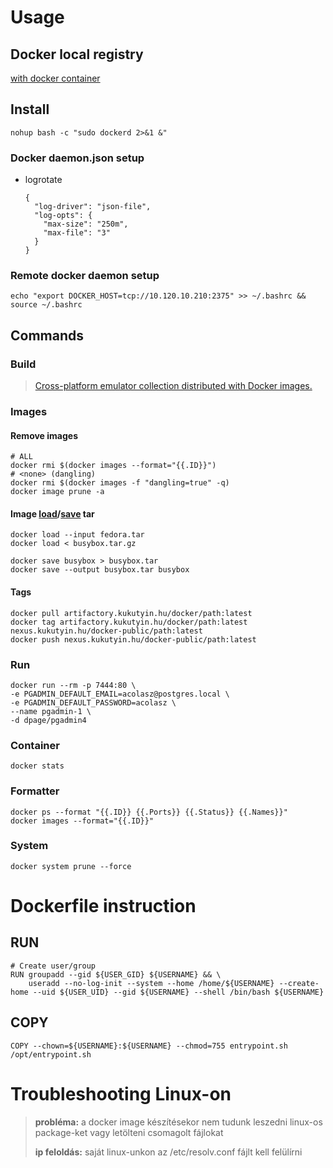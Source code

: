 # Usage

## Docker local registry

[with docker container][registry]

## Install

```shell
nohup bash -c "sudo dockerd 2>&1 &"
```

### Docker daemon.json setup

* logrotate
  ```shell
  {
    "log-driver": "json-file",
    "log-opts": {
      "max-size": "250m",
      "max-file": "3"
    }
  }
  ```

### Remote docker daemon setup

```shell
echo "export DOCKER_HOST=tcp://10.120.10.210:2375" >> ~/.bashrc && source ~/.bashrc
```

## Commands

### Build

> [Cross-platform emulator collection distributed with Docker images.][multi_build]

### Images

#### Remove images

```shell
# ALL
docker rmi $(docker images --format="{{.ID}}")
# <none> (dangling)
docker rmi $(docker images -f "dangling=true" -q)
docker image prune -a
```

#### Image [load][image_load]/[save][image_save] tar

```shell
docker load --input fedora.tar
docker load < busybox.tar.gz
```

```shell
docker save busybox > busybox.tar
docker save --output busybox.tar busybox
```

#### Tags

```shell
docker pull artifactory.kukutyin.hu/docker/path:latest
docker tag artifactory.kukutyin.hu/docker/path:latest nexus.kukutyin.hu/docker-public/path:latest
docker push nexus.kukutyin.hu/docker-public/path:latest
```

### Run

```shell
docker run --rm -p 7444:80 \
-e PGADMIN_DEFAULT_EMAIL=acolasz@postgres.local \
-e PGADMIN_DEFAULT_PASSWORD=acolasz \
--name pgadmin-1 \
-d dpage/pgadmin4
```

### Container

```shell
docker stats
```

### Formatter

```shell
docker ps --format "{{.ID}} {{.Ports}} {{.Status}} {{.Names}}"
docker images --format="{{.ID}}"
```

### System

```shell
docker system prune --force
```

# Dockerfile instruction

## RUN

```shell
# Create user/group
RUN groupadd --gid ${USER_GID} ${USERNAME} && \
    useradd --no-log-init --system --home /home/${USERNAME} --create-home --uid ${USER_UID} --gid ${USERNAME} --shell /bin/bash ${USERNAME}
```

## COPY

```shell
COPY --chown=${USERNAME}:${USERNAME} --chmod=755 entrypoint.sh /opt/entrypoint.sh
```

# Troubleshooting Linux-on

> **probléma:**
> a docker image készítésekor nem tudunk leszedni linux-os package-ket vagy letölteni csomagolt fájlokat
>
> **ip feloldás:**
> saját linux-unkon az /etc/resolv.conf fájlt kell felülírni

[registry]:<https://docs.docker.com/registry/deploying/>

[image_load]:<https://docs.docker.com/engine/reference/commandline/load/>

[image_save]:<https://docs.docker.com/engine/reference/commandline/save/>

[multi_build]:<https://github.com/tonistiigi/binfmt>
